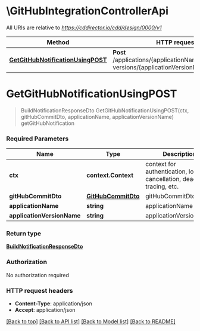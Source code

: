 # \GitHubIntegrationControllerApi

All URIs are relative to *https://cddirector.io/cdd/design/0000/v1*

Method | HTTP request | Description
------------- | ------------- | -------------
[**GetGitHubNotificationUsingPOST**](GitHubIntegrationControllerApi.md#GetGitHubNotificationUsingPOST) | **Post** /applications/{applicationName}/application-versions/{applicationVersionName} | getGitHubNotification


# **GetGitHubNotificationUsingPOST**
> BuildNotificationResponseDto GetGitHubNotificationUsingPOST(ctx, gitHubCommitDto, applicationName, applicationVersionName)
getGitHubNotification

### Required Parameters

Name | Type | Description  | Notes
------------- | ------------- | ------------- | -------------
 **ctx** | **context.Context** | context for authentication, logging, cancellation, deadlines, tracing, etc.
  **gitHubCommitDto** | [**GitHubCommitDto**](GitHubCommitDto.md)| gitHubCommitDto | 
  **applicationName** | **string**| applicationName | 
  **applicationVersionName** | **string**| applicationVersionName | 

### Return type

[**BuildNotificationResponseDto**](BuildNotificationResponseDto.md)

### Authorization

No authorization required

### HTTP request headers

 - **Content-Type**: application/json
 - **Accept**: application/json

[[Back to top]](#) [[Back to API list]](../README.md#documentation-for-api-endpoints) [[Back to Model list]](../README.md#documentation-for-models) [[Back to README]](../README.md)

